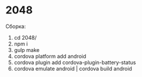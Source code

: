 # 2048

Сборка:
1. cd 2048/
2. npm i
3. gulp make
4. cordova platform add android
5. cordova plugin add cordova-plugin-battery-status
6. cordova emulate android | cordova build android
